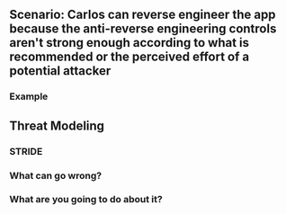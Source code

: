 ## Scenario: Carlos can reverse engineer the app because the anti-reverse engineering controls aren't strong enough according to what is recommended or the perceived effort of a potential attacker

### Example

## Threat Modeling

### STRIDE

### What can go wrong?

### What are you going to do about it?